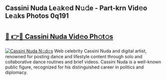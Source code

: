 ## Cassini Nuda Le𝚊k𝚎d N𝚞𝚍e - Part-krn Vid𝚎o Le𝚊ks Photos 0q191

# <h2><a href="http://fbf6fyb.evod.top/?m=Cassini+Nuda">🔗 👉🔴 Cassini Nuda Vid𝚎o Ph𝚘t𝚘s</a></h2>

[![Cassini Nuda N𝚞d𝚎s](https://i.imgur.com/8V9OHl7.gif)](http://fbf6fyb.evod.top/?m=Cassini+Nuda)
Web celebrity Cassini Nuda and digital artist, renowned for posting dance and lifestyle content through solo and collaborative dance routines and brief videos. Cassini Nuda is a well-known public figure, recognized for his distinguished career in politics and diplomacy. 
